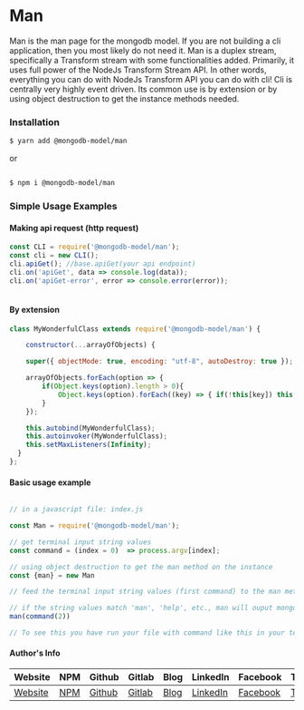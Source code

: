 # Man

Man is the man page for the mongodb model. If you are not building a cli application, then you most likely do not need it. Man is a duplex stream, specifically a Transform stream with some functionalities added. Primarily, it uses full power of the NodeJs Transform Stream API. In other words, everything you can do with NodeJs Transform API you can do with cli! Cli is centrally very highly event driven. Its common use is by extension or by using object destruction to get the instance methods needed.

### Installation

```bash
$ yarn add @mongodb-model/man

```
 or 

```bash

$ npm i @mongodb-model/man

```

### Simple Usage Examples


#### Making api request (http request)
```javascript
const CLI = require('@mongodb-model/man');
const cli = new CLI();
cli.apiGet(); //base.apiGet(your api endpoint)
cli.on('apiGet', data => console.log(data));
cli.on('apiGet-error', error => console.error(error));
 
```

#### By extension

```javascript
class MyWonderfulClass extends require('@mongodb-model/man') {

    constructor(...arrayOfObjects) {

    super({ objectMode: true, encoding: "utf-8", autoDestroy: true });

    arrayOfObjects.forEach(option => {
        if(Object.keys(option).length > 0){
            Object.keys(option).forEach((key) => { if(!this[key]) this[key] = option[key];})
        }
    });

    this.autobind(MyWonderfulClass);
    this.autoinvoker(MyWonderfulClass);
    this.setMaxListeners(Infinity);
  }
};

```

#### Basic usage example
```javascript

// in a javascript file: index.js 

const Man = require('@mongodb-model/man');

// get terminal input string values 
const command = (index = 0)  => process.argv[index];

// using object destruction to get the man method on the instance
const {man} = new Man 

// feed the terminal input string values (first command) to the man method.

// if the string values match 'man', 'help', etc., man will ouput mongodb model man page.
man(command(2))

// To see this you have run your file with command like this in your terminal: 'node index.js man'

```

#### Author's Info
Website|NPM|Github|Gitlab|Blog|LinkedIn|Facebook|Twitter|Instagram|
--- | --- | --- | --- | --- | --- | --- |--- |--- |
[Website](https://www.ericsonsweah.com/dashboard)|[NPM](https://www.npmjs.com/org/mongodb-model)|[Github](https://github.com/ericsonweah)|[Gitlab](https://gitlab.com/ericsonweah)|[Blog](https://www.ericonsweah.dev)|[LinkedIn](https://www.linkedin.com/in/ericson-weah-b03600210)|[Facebook](https://www.facebook.com/Eric.S.Weah)|[Twitter](https://twitter.com/EricsonWeah1)|[Instagram](https://www.instagram.com/ericsonweah/)|

